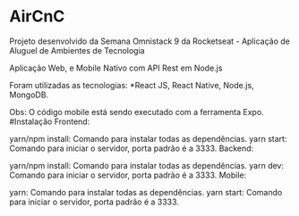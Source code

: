 # AirCnC
Projeto desenvolvido da Semana Omnistack 9 da Rocketseat - Aplicação de Aluguel de Ambientes de Tecnologia

Aplicação Web, e Mobile Nativo com API Rest em Node.js

Foram utilizadas as tecnologias: 
  *React JS, React Native, Node.js, MongoDB.

Obs: O código mobile está sendo executado com a ferramenta Expo. 
#Instalação
Frontend:

yarn/npm install: Comando para instalar todas as dependências.
yarn start: Comando para iniciar o servidor, porta padrão é a 3333.
Backend:

yarn/npm install: Comando para instalar todas as dependências.
yarn dev: Comando para iniciar o servidor, porta padrão é a 3333.
Mobile:

yarn: Comando para instalar todas as dependências.
yarn start: Comando para iniciar o servidor, porta padrão é a 3333.
